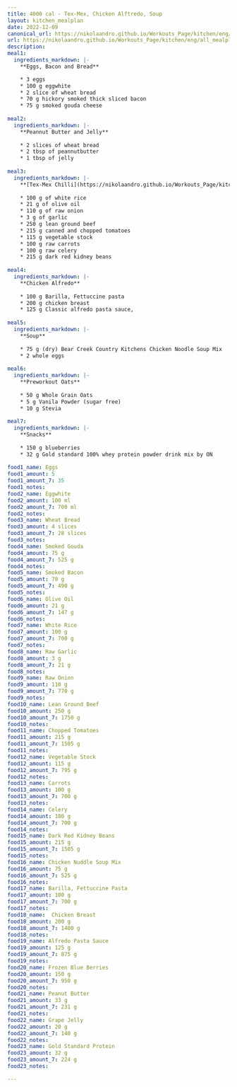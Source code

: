 ```yaml
---
title: 4000 cal - Tex-Mex, Chicken Alftredo, Soup
layout: kitchen_mealplan
date: 2022-12-09
canonical_url: https://nikolaandro.github.io/Workouts_Page/kitchen/eng/all_mealplans/4000/
url: https://nikolaandro.github.io/Workouts_Page/kitchen/eng/all_mealplans/4000/
description: 
meal1: 
  ingredients_markdown: |-
    **Eggs, Bacon and Bread**

    * 3 eggs
    * 100 g eggwhite
    * 2 slice of wheat bread
    * 70 g hickory smoked thick sliced bacon
    * 75 g smoked gouda cheese
    
meal2: 
  ingredients_markdown: |-
    **Peannut Butter and Jelly**
    
    * 2 slices of wheat bread
    * 2 tbsp of peannutbutter
    * 1 tbsp of jelly
    
meal3: 
  ingredients_markdown: |-
    **[Tex-Mex Chilli](https://nikolaandro.github.io/Workouts_Page/kitchen/eng/recipes/main_meals/2023-01-31-tex-mex-chilli-melt/)**
    
    * 100 g of white rice
    * 21 g of olive oil
    * 110 g of raw onion
    * 3 g of garlic
    * 250 g lean ground beef
    * 215 g canned and chopped tomatoes
    * 115 g vegetable stock
    * 100 g raw carrots
    * 100 g raw celery
    * 215 g dark red kidney beans
    
meal4:
  ingredients_markdown: |-
    **Chicken Alfredo**
    
    * 100 g Barilla, Fettuccine pasta
    * 200 g chicken breast
    * 125 g Classic alfredo pasta sauce,
   
meal5:
  ingredients_markdown: |-
    **Soup**
    
    * 75 g (dry) Bear Creek Country Kitchens Chicken Noodle Soup Mix
    * 2 whole eggs
 
meal6:
  ingredients_markdown: |-
    **Preworkout Oats**
    
    * 50 g Whole Grain Oats
    * 5 g Vanila Powder (sugar free)
    * 10 g Stevia
    
meal7:
  ingredients_markdown: |-
    **Snacks**
    
    * 150 g blueberries
    * 32 g Gold standard 100% whey protein powder drink mix by ON
 
food1_name: Eggs
food1_amount: 5
food1_amount_7: 35
food1_notes:
food2_name: Eggwhite
food2_amount: 100 ml
food2_amount_7: 700 ml
food2_notes:
food3_name: Wheat Bread
food3_amount: 4 slices
food3_amount_7: 28 slices
food3_notes: 
food4_name: Smoked Gouda
food4_amount: 75 g
food4_amount_7: 525 g  
food4_notes:
food5_name: Smoked Bacon
food5_amount: 70 g
food5_amount_7: 490 g
food5_notes:
food6_name: Olive Oil
food6_amount: 21 g
food6_amount_7: 147 g
food6_notes:
food7_name: White Rice
food7_amount: 100 g
food7_amount_7: 700 g
food7_notes:
food8_name: Raw Garlic
food8_amount: 3 g
food8_amount_7: 21 g
food8_notes: 
food9_name: Raw Onion
food9_amount: 110 g
food9_amount_7: 770 g
food9_notes:
food10_name: Lean Ground Beef
food10_amount: 250 g
food10_amount_7: 1750 g
food10_notes: 
food11_name: Chopped Tomatoes
food11_amount: 215 g
food11_amount_7: 1505 g
food11_notes: 
food12_name: Vegetable Stock
food12_amount: 115 g
food12_amount_7: 795 g
food12_notes:
food13_name: Carrots
food13_amount: 100 g
food13_amount_7: 700 g
food13_notes:
food14_name: Celery
food14_amount: 100 g
food14_amount_7: 700 g
food14_notes:
food15_name: Dark Red Kidney Beans
food15_amount: 215 g
food15_amount_7: 1505 g
food15_notes:
food16_name: Chicken Nuddle Soup Mix
food16_amount: 75 g
food16_amount_7: 525 g
food16_notes:
food17_name: Barilla, Fettuccine Pasta
food17_amount: 100 g
food17_amount_7: 700 g
food17_notes:
food18_name:  Chicken Breast
food18_amount: 200 g
food18_amount_7: 1400 g
food18_notes: 
food19_name: Alfredo Pasta Sauce
food19_amount: 125 g
food19_amount_7: 875 g
food19_notes:
food20_name: Frozen Blue Berries
food20_amount: 150 g
food20_amount_7: 950 g
food20_notes:
food21_name: Peanut Butter
food21_amount: 33 g
food21_amount_7: 231 g
food21_notes:
food22_name: Grape Jelly
food22_amount: 20 g 
food22_amount_7: 140 g
food22_notes:
food23_name: Gold Standard Protein
food23_amount: 32 g
food23_amount_7: 224 g
food23_notes:

---
```

